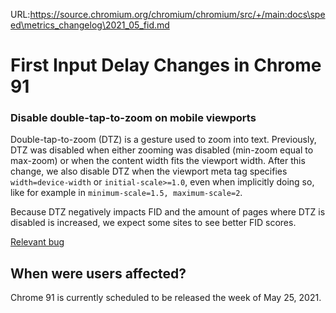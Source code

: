 URL:https://source.chromium.org/chromium/chromium/src/+/main:docs\speed\metrics_changelog\2021_05_fid.md
# First Input Delay Changes in Chrome 91

### Disable double-tap-to-zoom on mobile viewports

Double-tap-to-zoom (DTZ) is a gesture used to zoom into text. Previously, DTZ
was disabled when either zooming was disabled (min-zoom equal to max-zoom) or
when the content width fits the viewport width. After this change, we also
disable DTZ when the viewport meta tag specifies `width=device-width` or
`initial-scale>=1.0`, even when implicitly doing so, like for example in
`minimum-scale=1.5, maximum-scale=2`.

Because DTZ negatively impacts FID and the amount of pages where DTZ is disabled
is increased, we expect some sites to see better FID scores.

[Relevant bug](https://bugs.chromium.org/p/chromium/issues/detail?id=1108987)

## When were users affected?

Chrome 91 is currently scheduled to be released the week of May 25, 2021.
